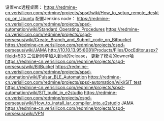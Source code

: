 设置vnc远程桌面： https://redmine-cn.verisilicon.com/redmine/projects/spsd/wiki/How_to_setup_remote_desktop_on_Ubuntu
配置Jenkins node： https://redmine-cn.verisilicon.com/redmine/projects/spsd-automation/wiki/Standard_Operating_Procedures
https://redmine-cn.verisilicon.com/redmine/projects/cspd-persesus/wiki/Create_Branch_and_Submit_code_on_Bitbucket
https://redmine-cn.verisilicon.com/redmine/projects/cspd-persesus/wiki/JAMA
http://10.10.13.95:8081/Products/Files/DocEditor.aspx?fileid=503 三位新同学加入到sit的release， 更新了模块的owner哈
https://redmine-cn.verisilicon.com/redmine/projects/cspd-persesus/wiki/BitBucket
https://redmine-cn.verisilicon.com/redmine/projects/spsd-automation/wiki/Pulsar_BLE_Automation
https://redmine-cn.verisilicon.com/redmine/projects/spsd-automation/wiki/SIT_test
https://redmine-cn.verisilicon.com/redmine/projects/spsd-automation/wiki/SIT_build_in_e2studio
https://redmine-cn.verisilicon.com/redmine/projects/cspd-persesus/wiki/How_to_install_iar_compiler_into_e2studio
JAMA https://redmine-cn.verisilicon.com/redmine/projects/cspd-persesus/wiki/VPN








